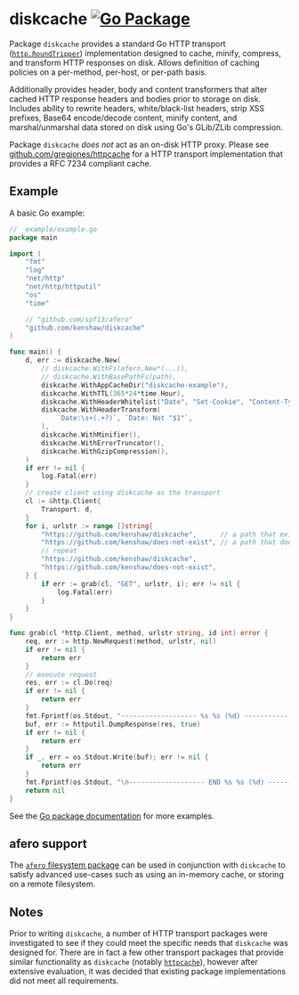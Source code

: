 # diskcache [![Go Package][gopkg]][gopkg-link]

Package `diskcache` provides a standard Go HTTP transport
([`http.RoundTripper`][go-http-roundtripper]) implementation designed to cache,
minify, compress, and transform HTTP responses on disk. Allows definition of
caching policies on a per-method, per-host, or per-path basis.

Additionally provides header, body and content transformers that alter cached
HTTP response headers and bodies prior to storage on disk. Includes ability to
rewrite headers, white/black-list headers, strip XSS prefixes, Base64
encode/decode content, minify content, and marshal/unmarshal data stored on
disk using Go's GLib/ZLib compression.

Package `diskcache` _does not_ act as an on-disk HTTP proxy. Please see
[github.com/gregjones/httpcache][httpcache] for a HTTP transport implementation
that provides a RFC 7234 compliant cache.

[gopkg]: https://pkg.go.dev/badge/github.com/kenshaw/diskcache.svg (Go Package)
[gopkg-link]: https://pkg.go.dev/github.com/kenshaw/diskcache

## Example

A basic Go example:

```go
// _example/example.go
package main

import (
	"fmt"
	"log"
	"net/http"
	"net/http/httputil"
	"os"
	"time"

	// "github.com/spf13/afero"
	"github.com/kenshaw/diskcache"
)

func main() {
	d, err := diskcache.New(
		// diskcache.WithFs(afero.New*(...)),
		// diskcache.WithBasePathFs(path),
		diskcache.WithAppCacheDir("diskcache-example"),
		diskcache.WithTTL(365*24*time.Hour),
		diskcache.WithHeaderWhitelist("Date", "Set-Cookie", "Content-Type"),
		diskcache.WithHeaderTransform(
			`Date:\s+(.+?)`, `Date: Not "$1"`,
		),
		diskcache.WithMinifier(),
		diskcache.WithErrorTruncator(),
		diskcache.WithGzipCompression(),
	)
	if err != nil {
		log.Fatal(err)
	}
	// create client using diskcache as the transport
	cl := &http.Client{
		Transport: d,
	}
	for i, urlstr := range []string{
		"https://github.com/kenshaw/diskcache",      // a path that exists
		"https://github.com/kenshaw/does-not-exist", // a path that doesn't
		// repeat
		"https://github.com/kenshaw/diskcache",
		"https://github.com/kenshaw/does-not-exist",
	} {
		if err := grab(cl, "GET", urlstr, i); err != nil {
			log.Fatal(err)
		}
	}
}

func grab(cl *http.Client, method, urlstr string, id int) error {
	req, err := http.NewRequest(method, urlstr, nil)
	if err != nil {
		return err
	}
	// execute request
	res, err := cl.Do(req)
	if err != nil {
		return err
	}
	fmt.Fprintf(os.Stdout, "------------------- %s %s (%d) -------------------\n", method, urlstr, id)
	buf, err := httputil.DumpResponse(res, true)
	if err != nil {
		return err
	}
	if _, err = os.Stdout.Write(buf); err != nil {
		return err
	}
	fmt.Fprintf(os.Stdout, "\n------------------- END %s %s (%d) -------------------\n\n", method, urlstr, id)
	return nil
}
```

See the [Go package documentation][gopkg] for more examples.

## afero support

The [`afero` filesystem package][afero] can be used in conjunction with
`diskcache` to satisfy advanced use-cases such as using an in-memory cache, or
storing on a remote filesystem.

## Notes

Prior to writing `diskcache`, a number of HTTP transport packages were
investigated to see if they could meet the specific needs that `diskcache` was
designed for. There are in fact a few other transport packages that provide
similar functionality as `diskcache` (notably [`httpcache`][httpcache]),
however after extensive evaluation, it was decided that existing package
implementations did not meet all requirements.

[go-http-roundtripper]: https://golang.org/pkg/net/http/#RoundTripper
[httpcache]: https://github.com/gregjones/httpcache
[afero]: https://github.com/spf13/afero
[minify]: https://github.com/tdewolff/minify
